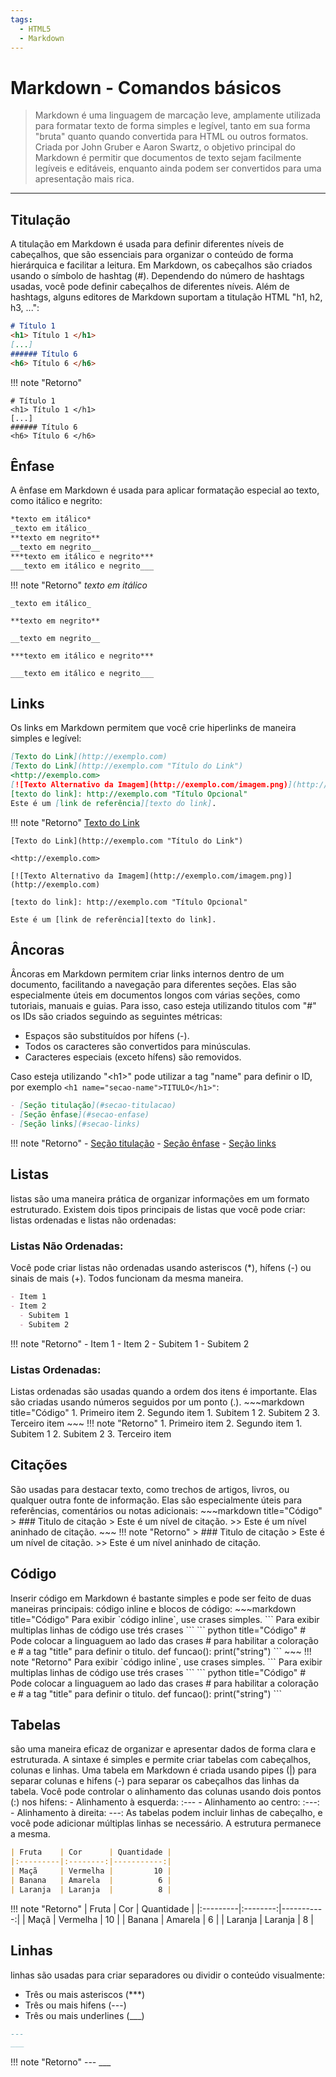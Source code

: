 ```yaml
---
tags:
  - HTML5
  - Markdown
---
```



# Markdown - Comandos básicos
> Markdown é uma linguagem de marcação leve, amplamente utilizada para formatar texto de forma simples e legível, tanto em sua forma "bruta" quanto quando convertida para HTML ou outros formatos. Criada por John Gruber e Aaron Swartz, o objetivo principal do Markdown é permitir que documentos de texto sejam facilmente legíveis e editáveis, enquanto ainda podem ser convertidos para uma apresentação mais rica.

---

<a name="secao-titulacao"></a>
<h2>Titulação</h2>
A titulação em Markdown é usada para definir diferentes níveis de cabeçalhos, que são essenciais para organizar o conteúdo de forma hierárquica e facilitar a leitura. Em Markdown, os cabeçalhos são criados usando o símbolo de hashtag (#). Dependendo do número de hashtags usadas, você pode definir cabeçalhos de diferentes níveis.
Além de hashtags, alguns editores de Markdown suportam a titulação HTML "h1, h2, h3, ...":

~~~markdown title="Código"
# Título 1
<h1> Título 1 </h1>
[...]
###### Título 6
<h6> Título 6 </h6>
~~~
!!! note "Retorno"

    # Título 1
    <h1> Título 1 </h1>
    [...]
    ###### Título 6
    <h6> Título 6 </h6>

<a name="secao-enfase"></a>
<h2>Ênfase</h2>
A ênfase em Markdown é usada para aplicar formatação especial ao texto, como itálico e negrito:

~~~markdown title="Código"
*texto em itálico*
_texto em itálico_
**texto em negrito**
__texto em negrito__
***texto em itálico e negrito***
___texto em itálico e negrito___
~~~
!!! note "Retorno"
    *texto em itálico*

    _texto em itálico_

    **texto em negrito**

    __texto em negrito__

    ***texto em itálico e negrito***

    ___texto em itálico e negrito___


<a name="secao-links"></a>
<h2>Links</h2>
Os links em Markdown permitem que você crie hiperlinks de maneira simples e legível:

~~~markdown title="Código"
[Texto do Link](http://exemplo.com)
[Texto do Link](http://exemplo.com "Título do Link")
<http://exemplo.com>
[![Texto Alternativo da Imagem](http://exemplo.com/imagem.png)](http://exemplo.com)
[texto do link]: http://exemplo.com "Título Opcional"
Este é um [link de referência][texto do link].
~~~
!!! note "Retorno"
    [Texto do Link](http://exemplo.com)
    
    [Texto do Link](http://exemplo.com "Título do Link")
    
    <http://exemplo.com>
    
    [![Texto Alternativo da Imagem](http://exemplo.com/imagem.png)](http://exemplo.com)
    
    [texto do link]: http://exemplo.com "Título Opcional"
    
    Este é um [link de referência][texto do link].

<a name="secao-ancoras"></a>
<h2>Âncoras</h2>
Âncoras em Markdown permitem criar links internos dentro de um documento, facilitando a navegação para diferentes seções. Elas são especialmente úteis em documentos longos com várias seções, como tutoriais, manuais e guias.
Para isso, caso esteja utilizando titulos com "#" os IDs são criados seguindo as seguintes métricas:

- Espaços são substituídos por hífens (-).
- Todos os caracteres são convertidos para minúsculas.
- Caracteres especiais (exceto hífens) são removidos.

Caso esteja utilizando "<h1\>" pode utilizar a tag "name" para definir o ID, por exemplo `<h1 name="secao-name">TITULO</h1>"`:

~~~markdown title="Código"
- [Seção titulação](#secao-titulacao)
- [Seção ênfase](#secao-enfase)
- [Seção links](#secao-links)
~~~
!!! note "Retorno"
    - [Seção titulação](#secao-titulacao)
    - [Seção ênfase](#secao-enfase)
    - [Seção links](#secao-links)

<a name="secao-listas"></a>
<h2>Listas</h2>
listas são uma maneira prática de organizar informações em um formato estruturado. Existem dois tipos principais de listas que você pode criar: listas ordenadas e listas não ordenadas:

<h3>Listas Não Ordenadas:</h3>
Você pode criar listas não ordenadas usando asteriscos (*), hífens (-) ou sinais de mais (+). Todos funcionam da mesma maneira.


~~~markdown title="Código"
- Item 1
- Item 2
  - Subitem 1
  - Subitem 2
~~~
!!! note "Retorno"
    - Item 1
    - Item 2
        - Subitem 1
        - Subitem 2
  
<h3>Listas Ordenadas:</h3>
Listas ordenadas são usadas quando a ordem dos itens é importante. Elas são criadas usando números seguidos por um ponto (.).
~~~markdown title="Código"
1. Primeiro item
2. Segundo item
   1. Subitem 1
   2. Subitem 2
3. Terceiro item
~~~
!!! note "Retorno"
      1. Primeiro item
      2. Segundo item
         1. Subitem 1
         2. Subitem 2
      3. Terceiro item

<a name="secao-citacoes"></a>
<h2>Citações</h2>
São usadas para destacar texto, como trechos de artigos, livros, ou qualquer outra fonte de informação. Elas são especialmente úteis para referências, comentários ou notas adicionais:
~~~markdown title="Código"
> ### Titulo de citação
> Este é um nível de citação.
>> Este é um nível aninhado de citação.
~~~
!!! note "Retorno"
    > ### Titulo de citação
    > Este é um nível de citação.
    >> Este é um nível aninhado de citação.

<a name="secao-codigo"></a>
<h2>Código</h2>
Inserir código em Markdown é bastante simples e pode ser feito de duas maneiras principais: código inline e blocos de código:
~~~markdown title="Código"
Para exibir `código inline`, use crases simples.
```
Para exibir multiplas
linhas
de
código
use trés crases
```
``` python title="Código"
# Pode colocar a linguaguem ao lado das crases 
# para habilitar a coloração e 
# a tag "title" para definir o titulo.
def funcao():
  print("string")
```
~~~
!!! note "Retorno"
    Para exibir `código inline`, use crases simples.
    ```
    Para exibir multiplas
    linhas
    de
    código
    use trés crases
    ```
    ``` python title="Código"
    # Pode colocar a linguaguem ao lado das crases 
    # para habilitar a coloração e 
    # a tag "title" para definir o titulo.
    def funcao():
      print("string")
    ```

<a name="secao-tabelas"></a>
<h2>Tabelas</h2>
são uma maneira eficaz de organizar e apresentar dados de forma clara e estruturada. A sintaxe é simples e permite criar tabelas com cabeçalhos, colunas e linhas.
Uma tabela em Markdown é criada usando pipes (|) para separar colunas e hifens (-) para separar os cabeçalhos das linhas da tabela.
Você pode controlar o alinhamento das colunas usando dois pontos (:) nos hifens:
- Alinhamento à esquerda: :---
- Alinhamento ao centro: :---:
- Alinhamento à direita: ---:
As tabelas podem incluir linhas de cabeçalho, e você pode adicionar múltiplas linhas se necessário. A estrutura permanece a mesma.

~~~markdown title="Código"
| Fruta    | Cor      | Quantidade |
|:---------|:--------:|-----------:|
| Maçã     | Vermelha |         10 |
| Banana   | Amarela  |          6 |
| Laranja  | Laranja  |          8 |
~~~
!!! note "Retorno"
    | Fruta    | Cor      | Quantidade |
    |:---------|:--------:|-----------:|
    | Maçã     | Vermelha |         10 |
    | Banana   | Amarela  |          6 |
    | Laranja  | Laranja  |          8 |


<a name="secao-linhas"></a>
<h2>Linhas</h2>
linhas são usadas para criar separadores ou dividir o conteúdo visualmente:

- Três ou mais asteriscos (***)
- Três ou mais hifens (---)
- Três ou mais underlines (___)

~~~markdown title="Código"
---
___
~~~
!!! note "Retorno"
    ---
    ___
